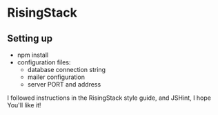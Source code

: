 # RisingStack
## Setting up
- npm install
- configuration files:
  - database connection string
  - mailer configuration
  - server PORT and address

I followed instructions in the RisingStack style guide, and JSHint, I hope You'll like it!
